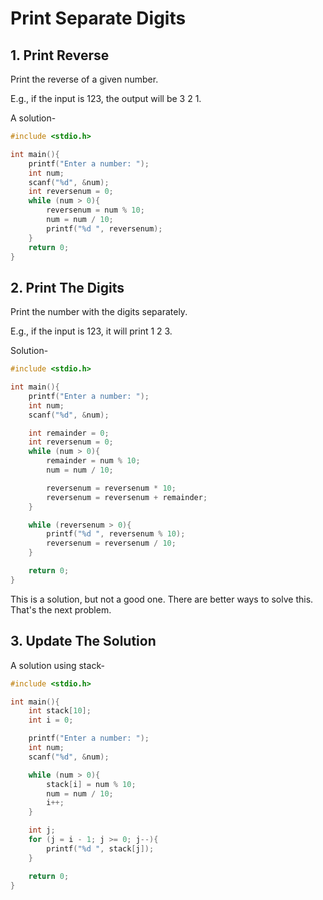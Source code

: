 # Print Separate Digits

## 1. Print Reverse
Print the reverse of a given number.

E.g., if the input is 123, the output will be 3 2 1.

A solution-
```C
#include <stdio.h>

int main(){
    printf("Enter a number: ");
    int num;
    scanf("%d", &num);
    int reversenum = 0;
    while (num > 0){
        reversenum = num % 10;
        num = num / 10;
        printf("%d ", reversenum);
    }
    return 0;
}
```

## 2. Print The Digits
Print the number with the digits separately.

E.g., if the input is 123, it will print 1 2 3.

Solution-
```C
#include <stdio.h>

int main(){
    printf("Enter a number: ");
    int num;
    scanf("%d", &num);

    int remainder = 0;
    int reversenum = 0;
    while (num > 0){
        remainder = num % 10;
        num = num / 10;

        reversenum = reversenum * 10;
        reversenum = reversenum + remainder;
    }

    while (reversenum > 0){
        printf("%d ", reversenum % 10);
        reversenum = reversenum / 10;
    }

    return 0;
}
```
This is a solution, but not a good one. There are better ways to solve this. That's the next problem.

## 3. Update The Solution

A solution using stack-
```C
#include <stdio.h>

int main(){
    int stack[10];
    int i = 0;

    printf("Enter a number: ");
    int num;
    scanf("%d", &num);

    while (num > 0){
        stack[i] = num % 10;
        num = num / 10;
        i++;
    }

    int j;
    for (j = i - 1; j >= 0; j--){
        printf("%d ", stack[j]);
    }

    return 0;
}
```


